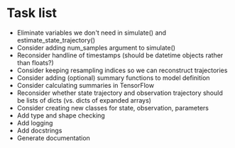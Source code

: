 # Task list

* Eliminate variables we don't need in simulate() and estimate_state_trajectory()
* Consider adding num_samples argument to simulate()
* Reconsider handline of timestamps (should be datetime objects rather than floats?)
* Consider keeping resampling indices so we can reconstruct trajectories
* Consider adding (optional) summary functions to model definition
* Consider calculating summaries in TensorFlow
* Reconsider whether state trajectory and observation trajectory should be lists of dicts (vs. dicts of expanded arrays)
* Consider creating new classes for state, observation, parameters
* Add type and shape checking
* Add logging
* Add docstrings
* Generate documentation
